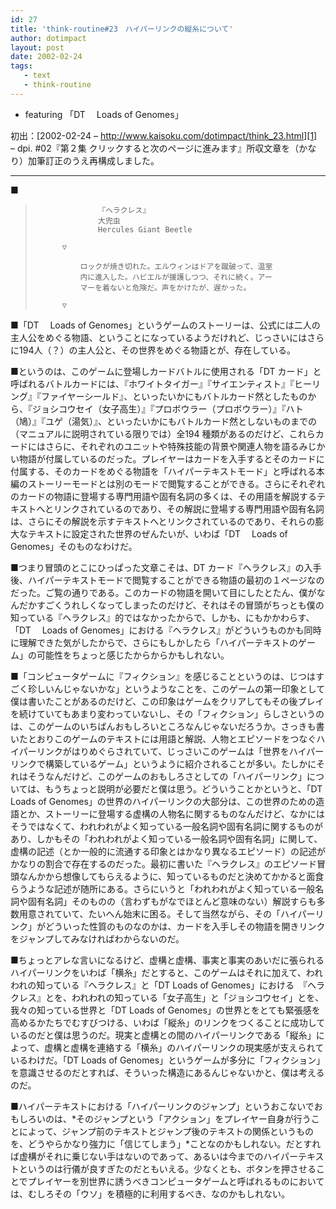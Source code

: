 ```yaml
---
id: 27
title: 'think-routine#23　ハイパーリンクの縦糸について'
author: dotimpact
layout: post
date: 2002-02-24
tags:
   - text
   - think-routine
---
```

  * featuring 「DT 　Loads of Genomes」

初出：[2002-02-24 &#8211; http://www.kaisoku.com/dotimpact/think_23.html][1]  
&#8211; dpi. #02『第２集 クリックすると次のページに進みます』所収文章を（かなり）加筆訂正のうえ再構成しました。

<!--more-->

* * *

■

>               
>                   『ヘラクレス』  
>                   大兜虫  
>                   Hercules Giant Beetle
>           
>           ▽
>           
>               ロックが焼き切れた。エルウィンはドアを蹴破って、温室
>               内に進入した。ハビエルが援護しつつ、それに続く。アー
>               マーを着ないと危険だ。声をかけたが、遅かった。
>           
>           ▽
>       
>     

■「DT 　Loads of Genomes」というゲームのストーリーは、公式には二人の主人公をめぐる物語、ということになっているようだけれど、じっさいにはさらに194人（？）の主人公と、その世界をめぐる物語とが、存在している。

■というのは、このゲームに登場しカードバトルに使用される「DT カード」と呼ばれるバトルカードには、『ホワイトタイガー』『サイエンティスト』『ヒーリング』『ファイヤーシールド』、といったいかにもバトルカード然としたものから、『ジョシコウセイ（女子高生）』『プロボウラー（プロボウラー）』『ハト（鳩）』『ユゲ（湯気）』、といったいかにもバトルカード然としないものまでの（マニュアルに説明されている限りでは）全194 種類があるのだけど、これらカードにはさらに、それぞれのユニットや特殊技能の背景や関連人物を語るみじかい物語が付属しているのだった。プレイヤーはカードを入手するとそのカードに付属する、そのカードをめぐる物語を「ハイパーテキストモード」と呼ばれる本編のストーリーモードとは別のモードで閲覧することができる。さらにそれぞれのカードの物語に登場する専門用語や固有名詞の多くは、その用語を解説するテキストへとリンクされているのであり、その解説に登場する専門用語や固有名詞は、さらにその解説を示すテキストへとリンクされているのであり、それらの膨大なテキストに設定された世界のぜんたいが、いわば「DT 　Loads of Genomes」そのものなわけだ。

■つまり冒頭のとこにひっぱった文章こそは、DT カード『ヘラクレス』の入手後、ハイパーテキストモードで閲覧することができる物語の最初の１ページなのだった。ご覧の通りである。このカードの物語を開いて目にしたとたん、僕がなんだかすごくうれしくなってしまったのだけど、それはその冒頭がちっとも僕の知っている『ヘラクレス』的ではなかったからで、しかも、にもかかわらす、「DT 　Loads of Genomes」における『ヘラクレス』がどういうものかも同時に理解できた気がしたからで、さらにもしかしたら「ハイパーテキストのゲーム」の可能性をちょっと感じたからからかもしれない。

■「コンピュータゲームに『フィクション』を感じることというのは、じつはすごく珍しいんじゃないかな」というようなことを、このゲームの第一印象として僕は書いたことがあるのだけど、この印象はゲームをクリアしてもその後プレイを続けていてもあまり変わっていないし、その「フィクション」らしさというのは、このゲームのいちばんおもしろいところなんじゃないだろうか。さっきも書いたとおりこのゲームのテキストには用語と解説、人物とエピソードをつなぐハイパーリンクがはりめぐらされていて、じっさいこのゲームは「世界をハイパーリンクで構築しているゲーム」というように紹介されることが多い。たしかにそれはそうなんだけど、このゲームのおもしろさとしての「ハイパーリンク」については、もうちょっと説明が必要だと僕は思う。どういうことかというと、「DT Loads of Genomes」の世界のハイパーリンクの大部分は、この世界のための造語とか、ストーリーに登場する虚構の人物名に関するものなんだけど、なかにはそうではなくて、われわれがよく知っている一般名詞や固有名詞に関するものがあり、しかもその「われわれがよく知っている一般名詞や固有名詞」に関して、虚構の記述（とか一般的に流通する印象とはかなり異なるエピソード）の記述がかなりの割合で存在するのだった。最初に書いた『ヘラクレス』のエピソード冒頭なんかから想像してもらえるように、知っているものだと決めてかかると面食らうような記述が随所にある。さらにいうと「われわれがよく知っている一般名詞や固有名詞」そのものの（言わずもがなでほとんど意味のない）解説すらも多数用意されていて、たいへん始末に困る。そして当然ながら、その「ハイパーリンク」がどういった性質のものなのかは、カードを入手しその物語を開きリンクをジャンプしてみなければわからないのだ。

■ちょっとアレな言いになるけど、虚構と虚構、事実と事実のあいだに張られるハイパーリンクをいわば「横糸」だとすると、このゲームはそれに加えて、われわれの知っている『ヘラクレス』と「DT Loads of Genomes」における　『ヘラクレス』とを、われわれの知っている「女子高生」と「ジョシコウセイ」とを、我々の知っている世界と「DT Loads of Genomes」の世界とをとても緊張感を高めるかたちでむすびつける、いわば「縦糸」のリンクをつくることに成功しているのだと僕は思うのだ。現実と虚構との間のハイパーリンクである「縦糸」によって、虚構と虚構を連絡する「横糸」のハイパーリンクの現実感が支えられているわけだ。「DT Loads of Genomes」というゲームが多分に「フィクション」を意識させるのだとすれば、そういった構造にあるんじゃないかと、僕は考えるのだ。

■ハイパーテキストにおける「ハイパーリンクのジャンプ」というおこないでおもしろいのは、*そのジャンプという「アクション」をプレイヤー自身が行うことによって、ジャンプ前のテキストとジャンプ後のテキストの関係というものを、どうやらかなり強力に「信じてしまう」*ことなのかもしれない。だとすれば虚構がそれに乗じない手はないのであって、あるいは今までのハイパーテキストというのは行儀が良すぎたのだともいえる。少なくとも、ボタンを押させることでプレイヤーを別世界に誘うべきコンピュータゲームと呼ばれるものにおいては、むしろその「ウソ」を積極的に利用するべき、なのかもしれない。

 [1]: http://web.archive.org/web/*/http://www.kaisoku.com/dotimpact/think_23.html
